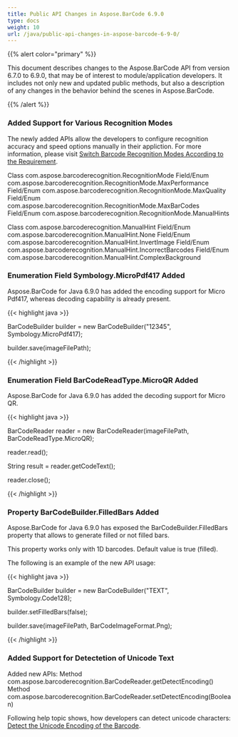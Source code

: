 ```yaml
---
title: Public API Changes in Aspose.BarCode 6.9.0
type: docs
weight: 10
url: /java/public-api-changes-in-aspose-barcode-6-9-0/
---
```


{{% alert color="primary" %}} 

This document describes changes to the Aspose.BarCode API from version 6.7.0 to 6.9.0, that may be of interest to module/application developers. It includes not only new and updated public methods, but also a description of any changes in the behavior behind the scenes in Aspose.BarCode. 

{{% /alert %}} 
### **Added Support for Various Recognition Modes**
The newly added APIs allow the developers to configure recognition accuracy and speed options manually in their appliction. For more information, please visit [Switch Barcode Recognition Modes According to the Requirement](/pages/createpage.action?spaceKey=barcodejava&title=Switch+Barcode+Recognition+Modes+According+to+the+Requirement&linkCreation=true&fromPageId=13205831).

Class com.aspose.barcoderecognition.RecognitionMode
Field/Enum com.aspose.barcoderecognition.RecognitionMode.MaxPerformance
Field/Enum com.aspose.barcoderecognition.RecognitionMode.MaxQuality
Field/Enum com.aspose.barcoderecognition.RecognitionMode.MaxBarCodes
Field/Enum com.aspose.barcoderecognition.RecognitionMode.ManualHints

Class com.aspose.barcoderecognition.ManualHint
Field/Enum com.aspose.barcoderecognition.ManualHint.None
Field/Enum com.aspose.barcoderecognition.ManualHint.InvertImage
Field/Enum com.aspose.barcoderecognition.ManualHint.IncorrectBarcodes
Field/Enum com.aspose.barcoderecognition.ManualHint.ComplexBackground
### **Enumeration Field Symbology.MicroPdf417 Added**
Aspose.BarCode for Java 6.9.0 has added the encoding support for Micro Pdf417, whereas decoding capability is already present.

{{< highlight java >}}

 BarCodeBuilder builder = new BarCodeBuilder("12345", Symbology.MicroPdf417);

builder.save(imageFilePath);

{{< /highlight >}}
### **Enumeration Field BarCodeReadType.MicroQR Added**
Aspose.BarCode for Java 6.9.0 has added the decoding support for Micro QR.

{{< highlight java >}}

 BarCodeReader reader = new BarCodeReader(imageFilePath, BarCodeReadType.MicroQR);

reader.read();

String result = reader.getCodeText();

reader.close();

{{< /highlight >}}
### **Property BarCodeBuilder.FilledBars Added**
Aspose.BarCode for Java 6.9.0 has exposed the BarCodeBuilder.FilledBars property that allows to generate filled or not filled bars. 

This property works only with 1D barcodes. Default value is true (filled).

The following is an example of the new API usage:

{{< highlight java >}}

 BarCodeBuilder builder = new BarCodeBuilder("TEXT", Symbology.Code128);

builder.setFilledBars(false);

builder.save(imageFilePath, BarCodeImageFormat.Png);

{{< /highlight >}}
### **Added Support for Detectetion of Unicode Text**
Added new APIs:
Method com.aspose.barcoderecognition.BarCodeReader.getDetectEncoding()
Method com.aspose.barcoderecognition.BarCodeReader.setDetectEncoding(Boolean)

Following help topic shows, how developers can detect unicode characters: [Detect the Unicode Encoding of the Barcode](/barcode/java/detect-the-unicode-encoding-of-the-barcode-html/).
